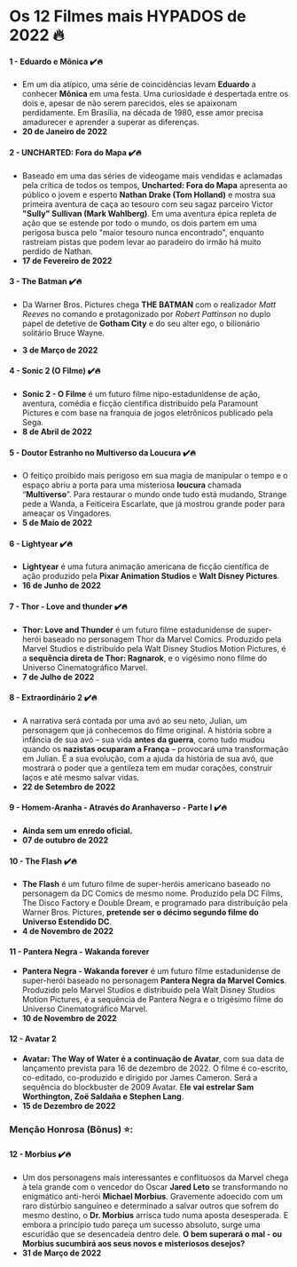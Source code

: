 #        Os 12 Filmes mais HYPADOS de 2022 :fire:





####  1 - Eduardo e Mônica :heavy_check_mark::fire:

- Em um dia atípico, uma série de coincidências levam **Eduardo** a conhecer **Mônica** em uma festa. Uma curiosidade é despertada entre os dois e, apesar de não serem parecidos, eles se apaixonam perdidamente. Em Brasília, na década de 1980, esse amor precisa amadurecer e aprender a superar as diferenças.
- **20 de Janeiro de 2022**



#### 2 - UNCHARTED: Fora do Mapa :heavy_check_mark::fire:

- Baseado em uma das séries de videogame mais vendidas e aclamadas pela crítica de todos os tempos, **Uncharted: Fora do Mapa** apresenta ao público o jovem e esperto **Nathan Drake (Tom Holland)** e mostra sua primeira aventura de caça ao tesouro com seu sagaz parceiro Victor **"Sully" Sullivan (Mark Wahlberg)**. Em uma aventura épica repleta de ação que se estende por todo o mundo, os dois partem em uma perigosa busca pelo "maior tesouro nunca encontrado", enquanto rastreiam pistas que podem levar ao paradeiro do irmão há muito perdido de Nathan.
- **17 de Fevereiro de 2022**



#### 3 - The Batman :heavy_check_mark::fire:

- Da Warner Bros. Pictures chega **THE BATMAN** com o realizador *Matt Reeves* no comando e protagonizado por *Robert Pattinson* no duplo papel de detetive de **Gotham City** e do seu alter ego, o bilionário solitário Bruce Wayne.

- **3 de Março de 2022**



#### 4 - Sonic 2 (O Filme) :heavy_check_mark::fire:

- **Sonic 2 - O Filme** é um futuro filme nipo-estadunidense de ação, aventura, comédia e ficção científica distribuído pela Paramount Pictures e com base na franquia de jogos eletrônicos publicado pela Sega.
- **8 de Abril de 2022**



#### 5 - Doutor Estranho no Multiverso da Loucura :heavy_check_mark::fire:

- O feitiço proibido mais perigoso em sua magia de manipular o tempo e o espaço abriu a porta para uma misteriosa **loucura** chamada “**Multiverso**”. Para restaurar o mundo onde tudo está mudando, Strange pede a Wanda, a Feiticeira Escarlate, que já mostrou grande poder para ameaçar os Vingadores.
- **5 de Maio de 2022**



#### 6 - Lightyear :heavy_check_mark::fire:

- **Lightyear** é uma futura animação americana de ficção científica de ação produzido pela **Pixar Animation Studios** e **Walt Disney Pictures**.
- **16 de Junho de 2022**



#### 7 - Thor - Love and thunder :heavy_check_mark::fire:

- **Thor: Love and Thunder** é um futuro filme estadunidense de super-herói baseado no personagem Thor da Marvel Comics. Produzido pela Marvel Studios e distribuído pela Walt Disney Studios Motion Pictures, é a **sequência direta de Thor: Ragnarok**, e o vigésimo nono filme do Universo Cinematográfico Marvel.
- **7 de Julho de 2022**



#### 8 - Extraordinário 2 :heavy_check_mark::fire:

- A narrativa será contada por uma avó ao seu neto, Julian, um personagem que já conhecemos do filme original. A história sobre a infância de sua avó – sua vida **antes da guerra**, como tudo mudou quando os **nazistas ocuparam a França** – provocará uma transformação em Julian. É a sua evolução, com a ajuda da história de sua avó, que mostrará o poder que a gentileza tem em mudar corações, construir laços e até mesmo salvar vidas.
- **22 de Setembro de 2022**



#### 9 - Homem-Aranha - Através do Aranhaverso - Parte I :heavy_check_mark::fire:

- **Ainda sem um enredo oficial.**
- **07 de outubro de 2022**



#### 10 - The Flash :heavy_check_mark::fire:

- **The Flash** é um futuro filme de super-heróis americano baseado no personagem da DC Comics de mesmo nome. Produzido pela DC Films, The Disco Factory e Double Dream, e programado para distribuição pela Warner Bros. Pictures, **pretende ser o décimo segundo filme do Universo Estendido DC**.
- **4 de Novembro de 2022**



#### 11 - Pantera Negra - Wakanda forever

- **Pantera Negra - Wakanda forever** é um futuro filme estadunidense de super-herói baseado no personagem **Pantera Negra da Marvel Comics**. Produzido pelo Marvel Studios e distribuído pela Walt Disney Studios Motion Pictures, é a sequência de Pantera Negra e o trigésimo filme do Universo Cinematográfico Marvel.
- **10 de Novembro de 2022**



#### 12 - Avatar 2

-  **Avatar: The Way of Water é a continuação de Avatar**, com sua data de lançamento prevista para 16 de dezembro de 2022. O filme é co-escrito, co-editado, co-produzido e dirigido por James Cameron. Será a sequência do blockbuster de 2009 Avatar. E**le vai estrelar Sam Worthington, Zoë Saldaña e Stephen Lang**.
- **15 de Dezembro de 2022**







### Menção Honrosa (Bônus) :star::



#### 12 - Morbius :heavy_check_mark::fire:

- Um dos personagens mais interessantes e conflituosos da Marvel chega à tela grande com o vencedor do Oscar **Jared Leto** se transformando no enigmático anti-herói **Michael Morbius**. Gravemente adoecido com um raro distúrbio sanguíneo e determinado a salvar outros que sofrem do mesmo destino, o **Dr. Morbius** arrisca tudo numa aposta desesperada. E embora a princípio tudo pareça um sucesso absoluto, surge uma escuridão que se desencadeia dentro dele. **O bem superará o mal - ou Morbius sucumbirá aos seus novos e misteriosos desejos?**
- **31 de Março de 2022**

